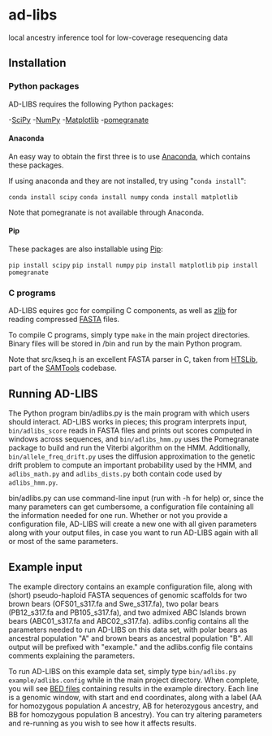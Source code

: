 # ad-libs
local ancestry inference tool for low-coverage resequencing data

## Installation

### Python packages
AD-LIBS requires the following Python packages:

-[SciPy](https://www.scipy.org/)
-[NumPy](http://www.numpy.org/)
-[Matplotlib](http://matplotlib.org/)
-[pomegranate](https://pomegranate.readthedocs.io/en/latest/)

#### Anaconda
An easy way to obtain the first three is to use [Anaconda](https://www.continuum.io/downloads), which contains these packages.

If using anaconda and they are not installed, try using "`conda install`":

`conda install scipy`
`conda install numpy`
`conda install matplotlib`

Note that pomegranate is not available through Anaconda.

#### Pip
These packages are also installable using [Pip](https://pypi.python.org/pypi/pip):

`pip install scipy`
`pip install numpy`
`pip install matplotlib`
`pip install pomegranate`


### C programs
AD-LIBS equires gcc for compiling C components, as well as [zlib](http://www.zlib.net/) for reading compressed [FASTA](https://en.wikipedia.org/wiki/FASTA_format) files.

To compile C programs, simply type `make` in the main project directories.
Binary files will be stored in /bin and run by the main Python program.

Note that src/kseq.h is an excellent FASTA parser in C, taken from [HTSLib](https://github.com/samtools/htslib), part of the [SAMTools](https://github.com/samtools) codebase.

## Running AD-LIBS

The Python program bin/adlibs.py is the main program with which users should interact.
AD-LIBS works in pieces; this program interprets input, `bin/adlibs_score` reads in FASTA files and prints out scores computed in windows across sequences, and `bin/adlibs_hmm.py` uses the Pomegranate package to build and run the Viterbi algorithm on the HMM. Additionally, `bin/allele_freq_drift.py` uses the diffusion approximation to the genetic drift problem to compute an important probability used by the HMM, and `adlibs_math.py` and `adlibs_dists.py` both contain code used by `adlibs_hmm.py`.

bin/adlibs.py can use command-line input (run with -h for help) or, since the many parameters can get cumbersome, a configuration file containing all the information needed for one run. Whether or not you provide a configuration file, AD-LIBS will create a new one with all given parameters along with your output files, in case you want to run AD-LIBS again with all or most of the same parameters.

## Example input

The example directory contains an example configuration file, along with (short) pseudo-haploid FASTA sequences of genomic scaffolds for two brown bears (OFS01_s317.fa and Swe_s317.fa), two polar bears (PB12_s317.fa and PB105_s317.fa), and two admixed ABC Islands brown bears (ABC01_s317.fa and ABC02_s317.fa). adlibs.config contains all the parameters needed to run AD-LIBS on this data set, with polar bears as ancestral population "A" and brown bears as ancestral population "B". All output will be prefixed with "example." and the adlibs.config file contains comments explaining the parameters.

To run AD-LIBS on this example data set, simply type `bin/adlibs.py example/adlibs.config` while in the main project directory. When complete, you will see [BED files](https://genome.ucsc.edu/FAQ/FAQformat#format1) containing results in the example directory. Each line is a genomic window, with start and end coordinates, along with a label (AA for homozygous population A ancestry, AB for heterozygous ancestry, and BB for homozygous population B ancestry). You can try altering parameters and re-running as you wish to see how it affects results.

